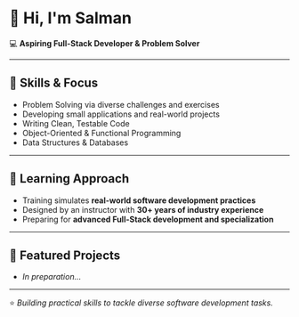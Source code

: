 # 👋 Hi, I'm Salman

💻 **Aspiring Full-Stack Developer & Problem Solver**  


---

## 🚀 Skills & Focus
- Problem Solving via diverse challenges and exercises
- Developing small applications and real-world projects
- Writing Clean, Testable Code
- Object-Oriented & Functional Programming
- Data Structures & Databases

---

## 🌱 Learning Approach
- Training simulates **real-world software development practices**
- Designed by an instructor with **30+ years of industry experience**
- Preparing for **advanced Full-Stack development and specialization**

---

## 📂 Featured Projects
- *In preparation...*

---

⭐ *Building practical skills to tackle diverse software development tasks.*
